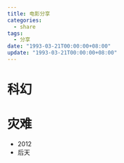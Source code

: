 ```yaml
---
title: 电影分享
categories: 
  - share
tags:
  - 分享
date: "1993-03-21T00:00:00+08:00"
update: "1993-03-21T00:00:00+08:00"
---
```


# 科幻

# 灾难

- 2012
- 后天
